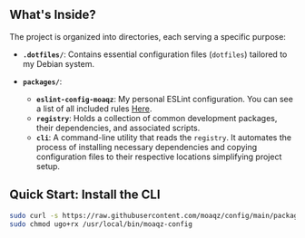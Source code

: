 ## What's Inside?

The project is organized into directories, each serving a specific purpose:

- **`.dotfiles/`**: Contains essential configuration files (`dotfiles`) tailored to my Debian system.

- **`packages/`**:
  - **`eslint-config-moaqz`**: My personal ESLint configuration. You can see a list of all included rules [Here](https://moaqz-eslint-config.vercel.app/).
  - **`registry`**: Holds a collection of common development packages, their dependencies, and associated scripts.
  - **`cli`**: A command-line utility that reads the `registry`. It automates the process of installing necessary dependencies and copying configuration files to their respective locations simplifying project setup.

## Quick Start: Install the CLI

```sh
sudo curl -s https://raw.githubusercontent.com/moaqz/config/main/packages/cli/index.js -o /usr/local/bin/moaqz-config
sudo chmod ugo+rx /usr/local/bin/moaqz-config
```
